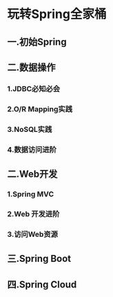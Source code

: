 # 玩转Spring全家桶

## 一.初始Spring

## 二.数据操作

### 1.JDBC必知必会

### 2.O/R Mapping实践

### 3.NoSQL实践

### 4.数据访问进阶

## 二.Web开发 

### 1.Spring MVC

### 2.Web 开发进阶

### 3.访问Web资源

## 三.Spring Boot

## 四.Spring Cloud
